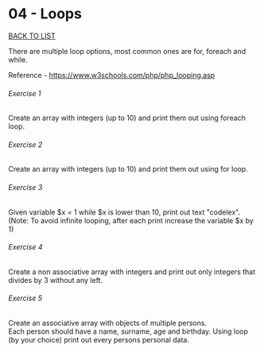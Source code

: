 # 04 - Loops

[BACK TO LIST](/basics)

There are multiple loop options, most common ones are for, foreach and while.  

Reference - https://www.w3schools.com/php/php_looping.asp  

###### Exercise 1

Create an array with integers (up to 10) and print them out using foreach loop.

###### Exercise 2

Create an array with integers (up to 10) and print them out using for loop.

###### Exercise 3

Given variable $x = 1 while $x is lower than 10, print out text "codelex". (Note: To avoid infinite looping, after each print increase the variable $x by 1)

###### Exercise 4

Create a non associative array with integers and print out only integers that divides by 3 without any left.

###### Exercise 5

Create an associative array with objects of multiple persons.  
Each person should have a name, surname, age and birthday. Using loop (by your choice) print out every persons personal data.